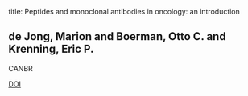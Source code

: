 title: Peptides and monoclonal antibodies in oncology: an introduction

## de Jong, Marion and Boerman, Otto C. and Krenning, Eric P.
CANBR

<a href="https://doi.org/10.1089/108497803322287673">DOI</a>
